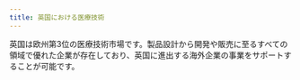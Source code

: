 ```yaml
---
title: 英国における医療技術
---
```


英国は欧州第3位の医療技術市場です。製品設計から開発や販売に至るすべての領域で優れた企業が存在しており、英国に進出する海外企業の事業をサポートすることが可能です。
